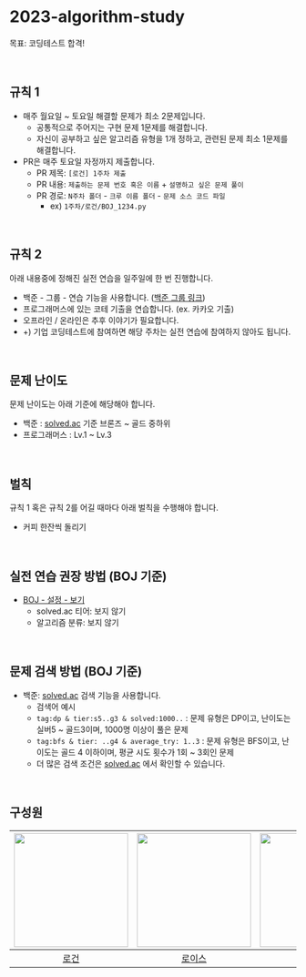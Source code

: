 # 2023-algorithm-study

목표: 코딩테스트 합격!

<br/>

## 규칙 1
- 매주 월요일 ~ 토요일 해결할 문제가 최소 2문제입니다.
  - 공통적으로 주어지는 구현 문제 1문제를 해결합니다.
  - 자신이 공부하고 싶은 알고리즘 유형을 1개 정하고, 관련된 문제 최소 1문제를 해결합니다.
- PR은 매주 토요일 자정까지 제출합니다.
  - PR 제목: `[로건] 1주차 제출`
  - PR 내용: `제출하는 문제 번호 혹은 이름` + `설명하고 싶은 문제 풀이`
  - PR 경로: `N주차 폴더` - `크루 이름 폴더` - `문제 소스 코드 파일`
    - ex) `1주차/로건/BOJ_1234.py`

<br/>

## 규칙 2
아래 내용중에 정해진 실전 연습을 일주일에 한 번 진행합니다.
- 백준 - 그룹 - 연습 기능을 사용합니다. ([백준 그룹 링크](https://www.acmicpc.net/group/18114))
- 프로그래머스에 있는 코테 기출을 연습합니다. (ex. 카카오 기출)
- 오프라인 / 온라인은 추후 이야기가 필요합니다.
- +) 기업 코딩테스트에 참여하면 해당 주차는 실전 연습에 참여하지 않아도 됩니다.

<br/>

## 문제 난이도
문제 난이도는 아래 기준에 해당해야 합니다.
- 백준 : [solved.ac](https://solved.ac) 기준 브론즈 ~ 골드 중하위
- 프로그래머스 : Lv.1 ~ Lv.3

<br/>

## 벌칙
규칙 1 혹은 규칙 2를 어길 때마다 아래 벌칙을 수행해야 합니다.
- 커피 한잔씩 돌리기

<br/>

## 실전 연습 권장 방법 (BOJ 기준)
- [BOJ - 설정 - 보기](https://www.acmicpc.net/setting/view)
  - solved.ac 티어: 보지 않기
  - 알고리즘 분류: 보지 않기

<br/>

## 문제 검색 방법 (BOJ 기준)
- 백준: [solved.ac](https://solved.ac/search?query=) 검색 기능을 사용합니다.
  - 검색어 예시
  - `tag:dp & tier:s5..g3 & solved:1000..` : 문제 유형은 DP이고, 난이도는 실버5 ~ 골드3이며, 1000명 이상이 풀은 문제
  - `tag:bfs & tier: ..g4 & average_try: 1..3` : 문제 유형은 BFS이고, 난이도는 골드 4 이하이며, 평균 시도 횟수가 1회 ~ 3회인 문제
  - 더 많은 검색 조건은 [solved.ac](https://solved.ac/search?query=) 에서 확인할 수 있습니다.

<br/>

## 구성원

|  <img src="https://avatars.githubusercontent.com/u/79046106?v=4" alt="" width=200> | <img src="https://avatars.githubusercontent.com/u/90550065?v=4" alt="" width=200> |  <img src="https://avatars.githubusercontent.com/u/77962265?v=4" alt="" width=200> | <img src="https://avatars.githubusercontent.com/u/91244090?v=4" alt="" width=200> | <img src="https://avatars.githubusercontent.com/u/62413589?v=4" alt="" width=200> | <img src="https://avatars.githubusercontent.com/u/91937954?v=4" alt="" width=200> | <img src="https://avatars.githubusercontent.com/u/71651608?v=4" alt="" width=200> | <img src="https://avatars.githubusercontent.com/u/63213487?v=4" alt="" width=200> | <img src="https://avatars.githubusercontent.com/u/32128848?v=4" alt="" width=200> |
| :-------------------------------------------------------------------------------: | :-------------------------------------------------------------------------------: | :-------------------------------------------------------------------------------: | :-------------------------------------------------------------------------------: | :-------------------------------------------------------------------------------: | :-------------------------------------------------------------------------------: | :-------------------------------------------------------------------------------: | :-------------------------------------------------------------------------------: | :-------------------------------------------------------------------------------: |
|  [로건](https://github.com/70825) | [로이스](https://github.com/TaeyeonRoyce) | [모디](https://github.com/jaehee329) | [우가](https://github.com/wugawuga) | [우르](https://github.com/java-saeng) | [제나](https://github.com/yenawee) | [제리](https://github.com/Hyeonjae-K) | [제이](https://github.com/sosow0212) | [홍실](https://github.com/hong-sile) |
